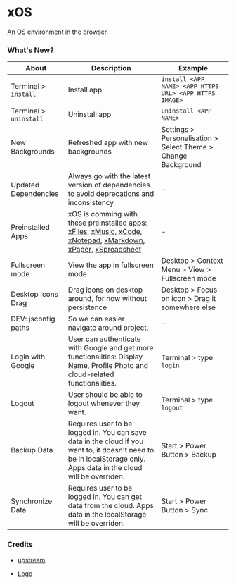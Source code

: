 # xOS

An OS environment in the browser.

### What's New?

| About                  | Description                                                                                                                                                                                                                                                                                            | Example                                                       |
| ---------------------- | ------------------------------------------------------------------------------------------------------------------------------------------------------------------------------------------------------------------------------------------------------------------------------------------------------ | ------------------------------------------------------------- |
| Terminal > `install`   | Install app                                                                                                                                                                                                                                                                                            | `install <APP NAME> <APP HTTPS URL> <APP HTTPS IMAGE> `       |
| Terminal > `uninstall` | Uninstall app                                                                                                                                                                                                                                                                                          | `uninstall <APP NAME>`                                        |
| New Backgrounds        | Refreshed app with new backgrounds                                                                                                                                                                                                                                                                     | Settings > Personalisation > Select Theme > Change Background |
| Updated Dependencies   | Always go with the latest version of dependencies to avoid deprecations and inconsistency                                                                                                                                                                                                              | -                                                             |
| Preinstalled Apps      | xOS is comming with these preinstalled apps: [xFiles](https://files.xos.dev), [xMusic](https://music.xos.dev), [xCode](https://code.xos.dev), [xNotepad](https://notepad.xos.dev), [xMarkdown](https://markdown.xos.dev), [xPaper](https://paper.xos.dev), [xSpreadsheet](https://spreadsheet.xos.dev) | -                                                             |
| Fullscreen mode        | View the app in fullscreen mode                                                                                                                                                                                                                                                                        | Desktop > Context Menu > View > Fullscreen mode               |
| Desktop Icons Drag     | Drag icons on desktop around, for now without persistence                                                                                                                                                                                                                                              | Desktop > Focus on icon > Drag it somewhere else              |
| DEV: jsconfig paths    | So we can easier navigate around project.                                                                                                                                                                                                                                                              | -                                                             |
| Login with Google      | User can authenticate with Google and get more functionalities: Display Name, Profile Photo and cloud-related functionalities.                                                                                                                                                                         | Terminal > type `login`                                       |
| Logout                 | User should be able to logout whenever they want.                                                                                                                                                                                                                                                      | Terminal > type `logout`                                      |
| Backup Data            | Requires user to be logged in. You can save data in the cloud if you want to, it doesn't need to be in localStorage only. Apps data in the cloud will be overriden.                                                                                                                                    | Start > Power Button > Backup                                 |
| Synchronize Data       | Requires user to be logged in. You can get data from the cloud. Apps data in the localStorage will be overriden.                                                                                                                                                                                       | Start > Power Button > Sync                                   |

### Credits

- [upstream](https://github.com/blueedgetechno/win11React)

- [Logo](https://www.flaticon.com/free-icon/menu_6858536)
